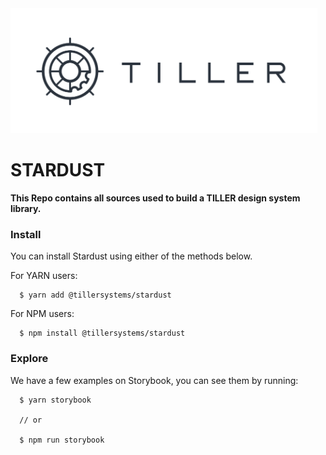 <img height="200" src="./logo.png">

# STARDUST

**This Repo contains all sources used to build a TILLER design system library.**

### Install

  You can install Stardust using either of the methods below.

  For YARN users:
  ```
    $ yarn add @tillersystems/stardust
  ```

  For NPM users:
  ```
    $ npm install @tillersystems/stardust
  ```

### Explore

  We have a few examples on Storybook, you can see them by running:

  ```
    $ yarn storybook

    // or

    $ npm run storybook
  ```
